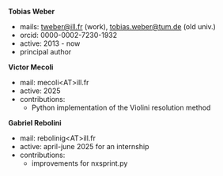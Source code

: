 **Tobias Weber**
  - mails: tweber@ill.fr (work), tobias.weber@tum.de (old univ.)
  - orcid: 0000-0002-7230-1932
  - active: 2013 - now
  - principal author


**Victor Mecoli**
  - mail: mecoli\<AT\>ill.fr
  - active: 2025
  - contributions:
    - Python implementation of the Violini resolution method


**Gabriel Rebolini**
  - mail: rebolinig\<AT\>ill.fr
  - active: april-june 2025 for an internship
  - contributions:
    - improvements for nxsprint.py

